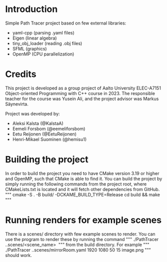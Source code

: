 # Introduction
Simple Path Tracer project based on few external libraries:
- yaml-cpp (parsing .yaml files)
- Eigen (linear algebra)
- tiny_obj_loader (reading .obj files)
- SFML (graphics)
- OpenMP (CPU parallelization)

# Credits
This project is developed as a group project of Aalto University ELEC-A7151 Object-oriented Programming with C++ course in 2023. The responsible teacher for the course was Yusein Ali, and the project advisor was Markus Säynevirta.

Project was developed by:
- Aleksi Kalsta (@KalstaA)
- Eemeli Forsbom (@eemeliforsbom)
- Eetu Reijonen (@EetuReijonen)
- Henri-Mikael Suominen (@hemisu1)

# Building the project
In order to build the project you need to have CMake version 3.19 or higher and OpenMP, such that CMake is able to find it. You can build the project by simply running the following commands from the project root, where CMakeLists.txt is located and it will fetch other dependencies from GitHub.
"""
cmake -S . -B build/ -DCKAME_BUILD_TYPE=Release
cd build && make
"""

# Running renders for example scenes
There is a scenes/ directory with few example scenes to render. You can use the program to render these by running the command
"""
./PathTracer ..scenes/<scene_name> <res X> <res Y> <rays per pixel> <max bounces> <image name>
"""
from the build directory. For example
"""
./PathTracer ..scenes/mirrorRoom.yaml 1920 1080 50 15 image.png
"""
should work.
